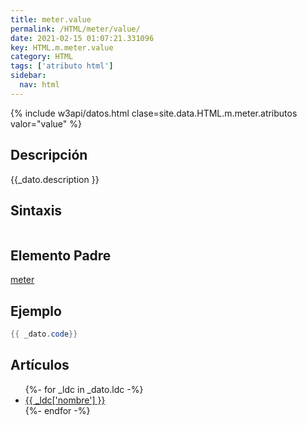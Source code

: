 ```yaml
---
title: meter.value
permalink: /HTML/meter/value/
date: 2021-02-15 01:07:21.331096
key: HTML.m.meter.value
category: HTML
tags: ['atributo html']
sidebar: 
  nav: html
---
```


{% include w3api/datos.html clase=site.data.HTML.m.meter.atributos valor="value" %}

## Descripción
{{_dato.description }}

## Sintaxis
~~~html
~~~

## Elemento Padre
[meter](/HTML/meter/)

## Ejemplo
~~~java
{{ _dato.code}}
~~~

## Artículos
<ul>
{%- for _ldc in _dato.ldc -%}
   <li>
       <a href="{{_ldc['url'] }}">{{ _ldc['nombre'] }}</a>
   </li>
{%- endfor -%}
</ul>
